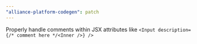 ```yaml
---
"alliance-platform-codegen": patch
---
```


Properly handle comments within JSX attributes like `<Input description={/* comment here */<Inner />} />`
